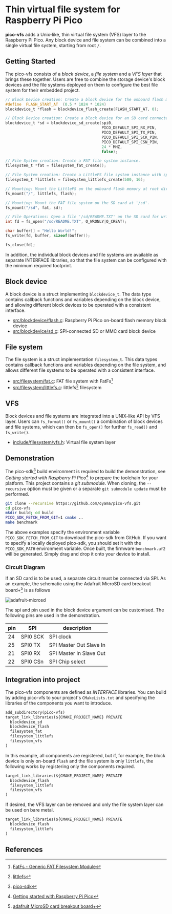 # Thin virtual file system for Raspberry Pi Pico

__pico-vfs__ adds a Unix-like, thin virtual file system (VFS) layer to the Raspberry Pi Pico. Any block device and file system can be combined into a single virtual file system, starting from root `/`.

## Getting Started

The pico-vfs consists of a _block device_, a _file system_ and a _VFS layer_ that brings these together.
Users are free to combine the storage device's block devices and the file systems deployed on them to configure the best file system for their embedded project.

```c
// Block Device creation: Create a block device for the onboard flash memory.
#define  FLASH_START_AT  (0.5 * 1024 * 1024)
blockdevice_t *flash = blockdevice_flash_create(FLASH_START_AT, 0);

// Block Device creation: Create a block device for an SD card connected via SPI.
blockdevice_t *sd = blockdevice_sd_create(spi0,
                                          PICO_DEFAULT_SPI_RX_PIN,
                                          PICO_DEFAULT_SPI_TX_PIN,
                                          PICO_DEFAULT_SPI_SCK_PIN,
                                          PICO_DEFAULT_SPI_CSN_PIN,
                                          24 * MHZ,
                                          false);

// File System creation: Create a FAT file system instance.
filesystem_t *fat = filesystem_fat_create();

// File System creation: Create a LittleFS file system instance with specific parameters.
filesystem_t *littlefs = filesystem_littlefs_create(500, 16);

// Mounting: Mount the LittleFS on the onboard flash memory at root directory.
fs_mount("/", littlefs, flash);

// Mounting: Mount the FAT file system on the SD card at '/sd'.
fs_mount("/sd", fat, sd);

// File Operations: Open a file '/sd/README.TXT' on the SD card for writing. Create if not exists.
int fd = fs_open("/sd/README.TXT", O_WRONLY|O_CREAT);

char buffer[] = "Hello World!";
fs_write(fd, buffer, sizeof(buffer));

fs_close(fd);
```
In addition, the individual block devices and file systems are available as separate INTERFACE libraries, so that the file system can be configured with the minimum required footprint.

## Block device

A block device is a struct implementing `blockdevice_t`. The data type contains callback functions and variables depending on the block device, and allowing different block devices to be operated with a consistent interface.

- [src/blockdevice/flash.c](src/blockdevice/flash.c): Raspberry Pi Pico on-board flash memory block device
- [src/blockdevice/sd.c](src/blockdevice/sd.c): SPI-connected SD or MMC card block device

## File system

The file system is a struct implementation `filesystem_t`. This data types contains callback functions and variables depending on the file system, and allows different file systems to be operated with a consistent interface.

- [src/filesystem/fat.c](src/filesystem/fat.c): FAT file system with FatFs[^1]
- [src/filesystem/littlefs.c](src/filesystem/littlefs.c): littlefs[^2] filesystem

## VFS

Block devices and file systems are integrated into a UNIX-like API by VFS layer. Users can `fs_format()` or `fs_mount()` a combination of block devices and file systems, which can then be `fs_open()` for further `fs_read()` and `fs_write()`.

- [include/filesystem/vfs.h](include/filesystem/vfs.h): Virtual file system layer

## Demonstration

The pico-sdk[^3] build environment is required to build the demonstration, see  _Getting started with Raspberry Pi Pico_[^4] to prepare the toolchain for your platform. This project contains a _git submodule_. When cloning, the `--recursive` option must be given or a separate `git submodule update` must be performed.

```bash
git clone --recursive https://github.com/oyama/pico-vfs.git
cd pico-vfs
mkdir build; cd build
PICO_SDK_FETCH_FROM_GIT=1 cmake ..
make benchmark
```
The above examples specify the environment variable `PICO_SDK_FETCH_FROM_GIT` to download the pico-sdk from GitHub. If you want to specify a locally deployed pico-sdk, you should set it with the `PICO_SDK_PATH` environment variable.
Once built, the firmware `benchmark.uf2` will be generated. Simply drag and drop it onto your device to install.

### Circuit Diagram

If an SD card is to be used, a separate circuit must be connected via SPI. As an example, the schematic using the Adafruit MicroSD card breakout board+[^5] is as follows

![adafruit-microsd](https://github.com/oyama/pico-vfs/assets/27072/b96e8493-4f3f-4d44-964d-8ada61745dff)

The spi and pin used in the block device argument can be customised. The following pins are used in the demonstration.

| pin | SPI      | description             |
|-----|----------|-------------------------|
| 24  | SPI0 SCK | SPI clock               |
| 25  | SPI0 TX  | SPI Master Out Slave In |
| 21  | SPI0 RX  | SPI Master In Slave Out |
| 22  | SPI0 CSn | SPI Chip select         |

## Integration into project

The pico-vfs components are defined as _INTERFACE_ libraries. You can build by adding pico-vfs to your project's `CMakeLists.txt` and specifying the libraries of the components you want to introduce.

```CMakeLists.txt
add_subdirectory(pico-vfs)
target_link_libraries(${CMAKE_PROJECT_NAME} PRIVATE
  blockdevice_sd
  blockdevice_flash
  filesystem_fat
  filesystem_littlefs
  filesystem_vfs
)
```

In this example, all components are registered, but if, for example, the block device is only on-board `flash` and the file system is only `littlefs`, the following works by registering only the components required.

```CMakeLists.txt
target_link_libraries(${CMAKE_PROJECT_NAME} PRIVATE
  blockdevice_flash
  filesystem_littlefs
  filesystem_vfs
)
```

If desired, the VFS layer can be removed and only the file system layer can be used on bare metal.

```CMakeLists.txt
target_link_libraries(${CMAKE_PROJECT_NAME} PRIVATE
  blockdevice_flash
  filesystem_littlefs
)
```

## References

[^1]: [FatFs - Generic FAT Filesystem Module](http://elm-chan.org/fsw/ff/)
[^2]: [littlefs](https://github.com/littlefs-project/littlefs)
[^3]: [pico-sdk](https://github.com/raspberrypi/pico-sdk)
[^4]: [Getting started with Raspberry Pi Pico](https://datasheets.raspberrypi.com/pico/getting-started-with-pico.pdf)
[^5]: [adafruit MicroSD card breakout board+](https://www.adafruit.com/product/254)
